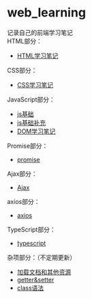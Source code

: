 # web_learning
记录自己的前端学习笔记<br />
HTML部分：<br />
- [HTML学习笔记](HTML&CSS/HTML学习笔记.md)<br />

CSS部分：<br />
- [CSS学习笔记](HTML&CSS/CSS学习笔记.md)<br />

JavaScript部分：<br />
- [js基础](JS/Javascript学习笔记.md)
- [js基础补充](JS/Javascript学习知识补充.md)
- [DOM学习笔记](JS/dom学习笔记.md)

Promise部分：<br />
- [promise](promise/promise.md)

Ajax部分：<br />
- [Ajax](Ajax/Ajax.md)

axios部分：<br />
- [axios](axios/axios.md)

TypeScript部分：<br />
- [typescript](TypeScript/typescript学习.md)

杂项部分：（不定期更新） <br />
- [加载文档和其他资源](note/加载文档和其他资源.md)
- [getter&setter](note/属性中的getter和setter.md)
- [class语法](note/class语法.md)
